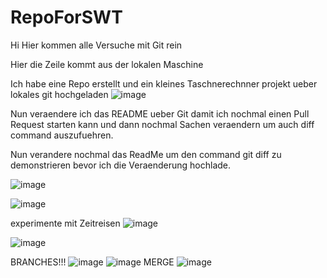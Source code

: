 # RepoForSWT
Hi 
Hier kommen alle Versuche mit Git rein 

Hier die Zeile kommt aus der lokalen Maschine

Ich habe eine Repo erstellt und ein kleines Taschnerechnner projekt ueber lokales git hochgeladen 
![image](https://github.com/MarynaKor/RepoForSWT/assets/20230062/701c51cf-6f66-460d-bfb3-09c64630e843)


Nun veraendere ich das README ueber Git damit ich nochmal einen Pull Request starten kann und dann nochmal Sachen veraendern um auch diff command auszufuehren.

Nun verandere nochmal das ReadMe um den command git diff zu demonstrieren bevor ich die Veraenderung hochlade.

![image](https://github.com/MarynaKor/RepoForSWT/assets/20230062/2f04f6f7-44c3-498c-a364-5d6bd5b917b3)

![image](https://github.com/MarynaKor/RepoForSWT/assets/20230062/a1cb37df-0226-429c-8faf-d817b62edd0d)

experimente mit Zeitreisen
![image](https://github.com/MarynaKor/RepoForSWT/assets/20230062/2ebd163a-5a59-4ef3-a92f-421380e4f111)

![image](https://github.com/MarynaKor/RepoForSWT/assets/20230062/3e777c05-3194-49ca-a228-0cbaba54a713)

BRANCHES!!!
![image](https://github.com/MarynaKor/RepoForSWT/assets/20230062/b30d1f75-8688-4659-a752-4aaab357d23e)
![image](https://github.com/MarynaKor/RepoForSWT/assets/20230062/ff9e493a-971e-454e-9bd4-79dcd5b01c22)
MERGE
![image](https://github.com/MarynaKor/RepoForSWT/assets/20230062/60cfe8dc-e318-40e5-bf93-8389864e662b)




